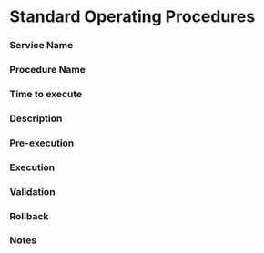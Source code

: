 # Standard Operating Procedures

### Service Name

### Procedure Name

### Time to execute

### Description

### Pre-execution

### Execution 

### Validation

### Rollback

### Notes